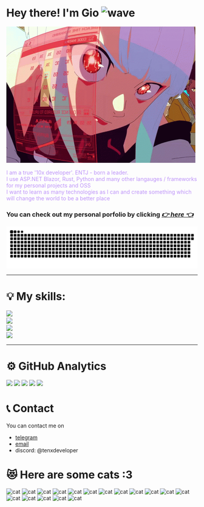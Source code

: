 
# Hey there! I'm Gio <img alt="wave" src="https://media.giphy.com/media/hvRJCLFzcasrR4ia7z/giphy.gif" width="25px">

[![lucy](/lucy.gif)](https://ddjerqq.github.io)

<p style="color: #bd93f9;">
    I am a true '10x developer'. ENTJ - born a leader.<br>
    I use ASP.NET Blazor, Rust, Python and many other langauges / frameworks for my personal projects and OSS<br>
    I want to learn as many technologies as I can and create something which will change the world to be a better place<br>
</p>

### You can check out my personal porfolio by clicking *[👉 here 👈](https://ddjerqq.github.io)*

<picture>
    <source media="(prefers-color-scheme: dark)" srcset="https://raw.githubusercontent.com/ddjerqq/ddjerqq/master/github-contribution-grid-snake-dark.svg">
    <source media="(prefers-color-scheme: light)" srcset="https://raw.githubusercontent.com/ddjerqq/ddjerqq/master/github-contribution-grid-snake.svg">
    <img alt="github contribution grid snake animation" src="https://raw.githubusercontent.com/ddjerqq/ddjerqq/master/github-contribution-grid-snake.svg">
</picture>

----

# 💡 My skills:

<div align="start">
    <img src="https://skillicons.dev/icons?i=html,css,js,tailwind,angular,react,ps,npm,ts" /><br/>
    <img src="https://skillicons.dev/icons?i=py,pycharm,selenium,opencv,c,cs,cpp,dotnet,rust" /><br/>
    <img src="https://skillicons.dev/icons?i=wasm,rocket,actix,raspberrypi,sqlite,postgres,redis,mysql,notion" /><br/>
    <img src="https://skillicons.dev/icons?i=obsidian,kali,arch,ubuntu" />
</p>

----

# ⚙️ GitHub Analytics

![](https://github-profile-summary-cards.vercel.app/api/cards/profile-details?username=ddjerqq&theme=dracula)
![](https://github-profile-summary-cards.vercel.app/api/cards/repos-per-language?username=ddjerqq&theme=dracula)
![](https://github-profile-summary-cards.vercel.app/api/cards/most-commit-language?username=ddjerqq&theme=dracula)
![](https://github-profile-summary-cards.vercel.app/api/cards/stats?username=ddjerqq&theme=dracula)
![](https://github-profile-summary-cards.vercel.app/api/cards/productive-time?username=ddjerqq&theme=dracula)

# 📞 Contact
You can contact me on
- [telegram](https://t.me/tenxdeveloper)
- [email](mailto://ddjerqq@gmail.com)
- discord: @tenxdeveloper

# 😻 Here are some cats :3

<div>
    <img alt="cat" src="https://cdn3.emoji.gg/emojis/7601-pixel-toro-spin.gif" width="30" height="30"/>
    <img alt="cat" src="https://cdn3.emoji.gg/emojis/4438-snackingcat.gif" width="30" height="30"/>
    <img alt="cat" src="https://cdn3.emoji.gg/emojis/6844-pixel-toro-heartdance.gif" width="30" height="30"/>
    <img alt="cat" src="https://cdn3.emoji.gg/emojis/7525-pixel-cat-tantrum.gif" width="30" height="30"/>
    <img alt="cat" src="https://cdn3.emoji.gg/emojis/3216-pixel-toro-fright.gif" width="30" height="30"/>
    <img alt="cat" src="https://cdn3.emoji.gg/emojis/1311-pixel-cat-makeupkiss.gif" width="30" height="30"/>
    <img alt="cat" src="https://cdn3.emoji.gg/emojis/6189-pixel-toro-livid.gif" width="30" height="30"/>
    <img alt="cat" src="https://cdn3.emoji.gg/emojis/3420-pixel-cat-stare.gif" width="30" height="30"/>
    <img alt="cat" src="https://cdn3.emoji.gg/emojis/4837-pixel-cat-aha.gif" width="30" height="30"/>
    <img alt="cat" src="https://cdn3.emoji.gg/emojis/7024-pixel-cat-hottea.gif" width="30" height="30"/>
    <img alt="cat" src="https://cdn3.emoji.gg/emojis/4202-pixel-cat-adoration.gif" width="30" height="30"/>
    <img alt="cat" src="https://cdn3.emoji.gg/emojis/3111-pixel-toro-sleepy.gif" width="30" height="30"/>
    <img alt="cat" src="https://cdn3.emoji.gg/emojis/9793-pixel-toro-loveletter.gif" width="30" height="30"/>
    <img alt="cat" src="https://cdn3.emoji.gg/emojis/4673-pixel-toro-confused.gif" width="30" height="30"/>
    <img alt="cat" src="https://cdn3.emoji.gg/emojis/6682-pixel-toro-cellphone.gif" width="30" height="30"/>
    <img alt="cat" src="https://cdn3.emoji.gg/emojis/9302-pixel-toro-kissblow.gif" width="30" height="30"/>
    <img alt="cat" src="https://cdn3.emoji.gg/emojis/6834-pixel-toro-blanket.gif" width="30" height="30"/>
</div>